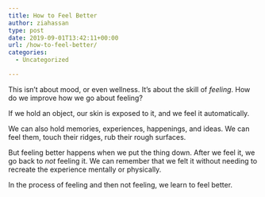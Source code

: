 ```yaml
---
title: How to Feel Better
author: ziahassan
type: post
date: 2019-09-01T13:42:11+00:00
url: /how-to-feel-better/
categories:
  - Uncategorized

---
```

This isn&#8217;t about mood, or even wellness. It&#8217;s about the skill of _feeling_. How do we improve how we go about feeling?

If we hold an object, our skin is exposed to it, and we feel it automatically. 

We can also hold memories, experiences, happenings, and ideas. We can feel them, touch their ridges, rub their rough surfaces. 

But feeling better happens when we put the thing down. After we feel it, we go back to _not_ feeling it. We can remember that we felt it without needing to recreate the experience mentally or physically. 

In the process of feeling and then not feeling, we learn to feel better.